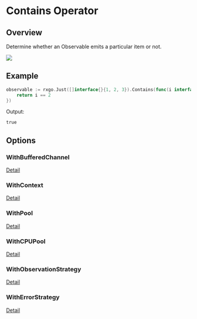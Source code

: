 # Contains Operator

## Overview

Determine whether an Observable emits a particular item or not.

![](http://reactivex.io/documentation/operators/images/contains.png)

## Example

```go
observable := rxgo.Just([]interface{}{1, 2, 3}).Contains(func(i interface{}) bool {
	return i == 2
})
```

Output:

```
true
```

## Options

### WithBufferedChannel

[Detail](options.md#withbufferedchannel)

### WithContext

[Detail](options.md#withcontext)

### WithPool

[Detail](options.md#withpool)

### WithCPUPool

[Detail](options.md#withcpupool)

### WithObservationStrategy

[Detail](options.md#withobservationstrategy)

### WithErrorStrategy

[Detail](options.md#witherrorstrategy)